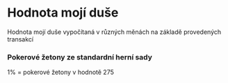 # Hodnota mojí duše
Hodnota mojí duše vypočítaná v různých měnách na základě provedených transakcí

### Pokerové žetony ze standardní herní sady
1% = pokerové žetony v hodnotě 275
